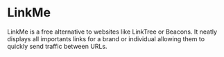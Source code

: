 # LinkMe
LinkMe is a free alternative to websites like LinkTree or Beacons. 
It neatly displays all importants links for a brand or individual allowing them to quickly send traffic between URLs.
